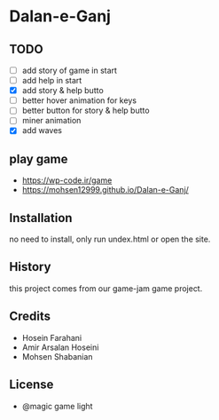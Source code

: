 # Dalan-e-Ganj
## TODO
- [ ] add story of game in start
- [ ] add help in start
- [x] add story & help butto
- [ ] better hover animation for keys
- [ ] better button for story & help butto
- [ ] miner animation
- [x] add waves
## play game
* https://wp-code.ir/game
* https://mohsen12999.github.io/Dalan-e-Ganj/
## Installation
no need to install, only run undex.html or open the site.
## History
this project comes from our game-jam game project.
## Credits
* Hosein Farahani
* Amir Arsalan Hoseini
* Mohsen Shabanian
## License
* @magic game light
